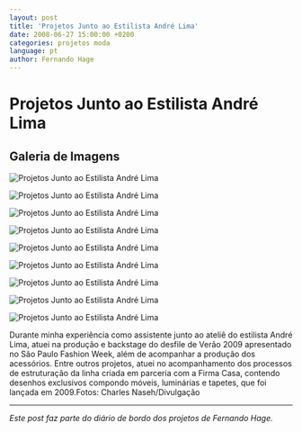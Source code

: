 ```yaml
---
layout: post
title: 'Projetos Junto ao Estilista André Lima'
date: 2008-06-27 15:00:00 +0200
categories: projetos moda
language: pt
author: Fernando Hage
---
```


# Projetos Junto ao Estilista André Lima

## Galeria de Imagens

![Projetos Junto ao Estilista André Lima](/assets/images/projetos-junto-ao-estilista-andre-lima-01.jpg)

![Projetos Junto ao Estilista André Lima](/assets/images/projetos-junto-ao-estilista-andre-lima-02.jpg)

![Projetos Junto ao Estilista André Lima](/assets/images/projetos-junto-ao-estilista-andre-lima-03.jpg)

![Projetos Junto ao Estilista André Lima](/assets/images/projetos-junto-ao-estilista-andre-lima-04.jpg)

![Projetos Junto ao Estilista André Lima](/assets/images/projetos-junto-ao-estilista-andre-lima-05.jpg)

![Projetos Junto ao Estilista André Lima](/assets/images/projetos-junto-ao-estilista-andre-lima-06.jpg)

![Projetos Junto ao Estilista André Lima](/assets/images/projetos-junto-ao-estilista-andre-lima-07.jpg)

![Projetos Junto ao Estilista André Lima](/assets/images/projetos-junto-ao-estilista-andre-lima-08.jpg)

![Projetos Junto ao Estilista André Lima](/assets/images/projetos-junto-ao-estilista-andre-lima-09.jpg)

Durante minha experiência como assistente junto ao ateliê do estilista André Lima, atuei na produção e backstage do desfile de Verão 2009 apresentado no São Paulo Fashion Week, além de acompanhar a produção dos acessórios. Entre outros projetos, atuei no acompanhamento dos processos de estruturação da linha criada em parceria com a Firma Casa, contendo desenhos exclusivos compondo móveis, luminárias e tapetes, que foi lançada em 2009.Fotos: Charles Naseh/Divulgação

---

*Este post faz parte do diário de bordo dos projetos de Fernando Hage.*